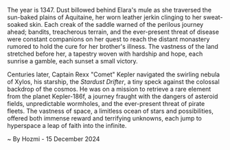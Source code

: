 
The year is 1347.  Dust billowed behind Elara's mule as she traversed the sun-baked plains of Aquitaine, her worn leather jerkin clinging to her sweat-soaked skin.  Each creak of the saddle warned of the perilous journey ahead; bandits, treacherous terrain, and the ever-present threat of disease were constant companions on her quest to reach the distant monastery rumored to hold the cure for her brother's illness.  The vastness of the land stretched before her, a tapestry woven with hardship and hope, each sunrise a gamble, each sunset a small victory.

Centuries later, Captain Rexx "Comet" Kepler navigated the swirling nebula of Xylos, his starship, the *Stardust Drifter*, a tiny speck against the colossal backdrop of the cosmos.  He was on a mission to retrieve a rare element from the planet Kepler-186f, a journey fraught with the dangers of asteroid fields, unpredictable wormholes, and the ever-present threat of pirate fleets.  The vastness of space, a limitless ocean of stars and possibilities, offered both immense reward and terrifying unknowns, each jump to hyperspace a leap of faith into the infinite.

~ By Hozmi - 15 December 2024
